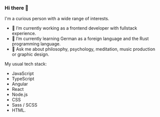 ### Hi there 👋

I'm a curious person with a wide range of interests.

- 🔭 I’m currently working as a frontend developer with fullstack experience.
- 🌱 I’m currently learning German as a foreign language and the Rust programming language.
- 💬 Ask me about philosophy, psychology, meditation, music production or graphic design.

My usual tech stack:
- JavaScript
- TypeScript
- Angular
- React
- Node.js
- CSS
- Sass / SCSS
- HTML.
